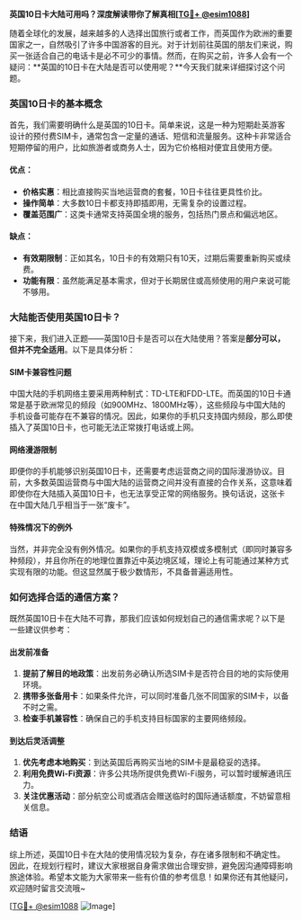 **英国10日卡大陆可用吗？深度解读带你了解真相[[TG💪+ @esim1088](https://t.me/s/esim1088)]**

随着全球化的发展，越来越多的人选择出国旅行或者工作，而英国作为欧洲的重要国家之一，自然吸引了许多中国游客的目光。对于计划前往英国的朋友们来说，购买一张适合自己的电话卡是必不可少的事情。然而，在购买之前，许多人会有一个疑问：**英国的10日卡在大陆是否可以使用呢？**今天我们就来详细探讨这个问题。

### 英国10日卡的基本概念

首先，我们需要明确什么是英国的10日卡。简单来说，这是一种为短期赴英游客设计的预付费SIM卡，通常包含一定量的通话、短信和流量服务。这种卡非常适合短期停留的用户，比如旅游者或商务人士，因为它价格相对便宜且使用方便。

#### 优点：
- **价格实惠**：相比直接购买当地运营商的套餐，10日卡往往更具性价比。
- **操作简单**：大多数10日卡都支持即插即用，无需复杂的设置过程。
- **覆盖范围广**：这类卡通常支持英国全境的服务，包括热门景点和偏远地区。

#### 缺点：
- **有效期限制**：正如其名，10日卡的有效期只有10天，过期后需要重新购买或续费。
- **功能有限**：虽然能满足基本需求，但对于长期居住或高频使用的用户来说可能不够用。

### 大陆能否使用英国10日卡？

接下来，我们进入正题——英国10日卡是否可以在大陆使用？答案是**部分可以，但并不完全适用**。以下是具体分析：

#### SIM卡兼容性问题
中国大陆的手机网络主要采用两种制式：TD-LTE和FDD-LTE。而英国的10日卡通常是基于欧洲常见的频段（如900MHz、1800MHz等），这些频段与中国大陆的手机设备可能存在不兼容的情况。因此，如果你的手机只支持国内频段，那么即使插入了英国10日卡，也可能无法正常拨打电话或上网。

#### 网络漫游限制
即便你的手机能够识别英国10日卡，还需要考虑运营商之间的国际漫游协议。目前，大多数英国运营商与中国大陆的运营商之间并没有直接的合作关系，这意味着即使你在大陆插入英国10日卡，也无法享受正常的网络服务。换句话说，这张卡在中国大陆几乎相当于一张“废卡”。

#### 特殊情况下的例外
当然，并非完全没有例外情况。如果你的手机支持双模或多模制式（即同时兼容多种频段），并且你所在的地理位置靠近中英边境区域，理论上有可能通过某种方式实现有限的功能。但这显然属于极少数情形，不具备普遍适用性。

### 如何选择合适的通信方案？

既然英国10日卡在大陆不可靠，那我们应该如何规划自己的通信需求呢？以下是一些建议供参考：

#### 出发前准备
1. **提前了解目的地政策**：出发前务必确认所选SIM卡是否符合目的地的实际使用环境。
2. **携带多张备用卡**：如果条件允许，可以同时准备几张不同国家的SIM卡，以备不时之需。
3. **检查手机兼容性**：确保自己的手机支持目标国家的主要网络频段。

#### 到达后灵活调整
1. **优先考虑本地购买**：到达英国后再购买当地的SIM卡是最稳妥的选择。
2. **利用免费Wi-Fi资源**：许多公共场所提供免费Wi-Fi服务，可以暂时缓解通讯压力。
3. **关注优惠活动**：部分航空公司或酒店会赠送临时的国际通话额度，不妨留意相关信息。

### 结语

综上所述，英国10日卡在大陆的使用情况较为复杂，存在诸多限制和不确定性。因此，在规划行程时，建议大家根据自身需求做出合理安排，避免因沟通障碍影响旅途体验。希望本文能为大家带来一些有价值的参考信息！如果你还有其他疑问，欢迎随时留言交流哦~ 

[[TG💪+ @esim1088](https://t.me/s/esim1088) ![Image](https://i.postimg.cc/4NQfJmqS/Snipaste-2025-05-13-00-14-12.png)]